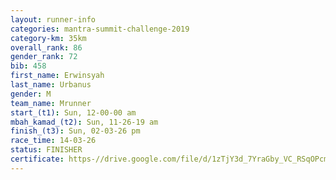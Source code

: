 ```yaml
---
layout: runner-info 
categories: mantra-summit-challenge-2019 
category-km: 35km 
overall_rank: 86
gender_rank: 72
bib: 458
first_name: Erwinsyah
last_name: Urbanus
gender: M
team_name: Mrunner
start_(t1): Sun, 12-00-00 am
mbah_kamad_(t2): Sun, 11-26-19 am
finish_(t3): Sun, 02-03-26 pm
race_time: 14-03-26
status: FINISHER
certificate: https-//drive.google.com/file/d/1zTjY3d_7YraGby_VC_RSqOPcmDe4n8WY/view?usp=sharing
---
```

